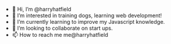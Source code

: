 - 👋 Hi, I’m @harryhatfield
- 👀 I’m interested in training dogs, learning web development!
- 🌱 I’m currently learning to improve my Javascript knowledge.
- 💞️ I’m looking to collaborate on start ups.
- 📫 How to reach me me@harryhatfield

